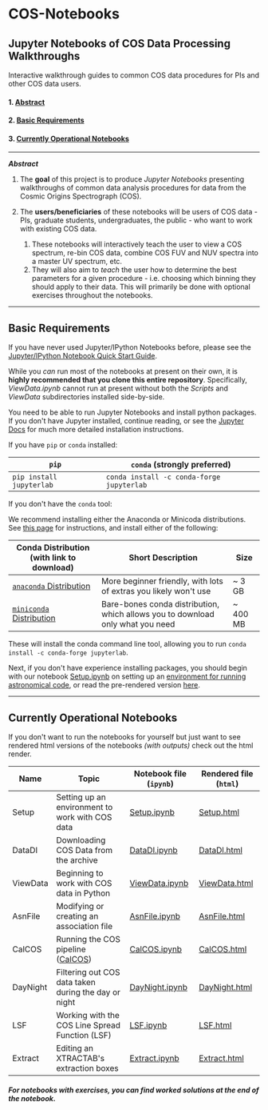 # COS-Notebooks

## Jupyter Notebooks of COS Data Processing Walkthroughs
Interactive walkthrough guides to common COS data procedures for PIs and other COS data users.

#### 1. [Abstract](#abs)
#### 2. [Basic Requirements](#ch2)
#### 3. [Currently Operational Notebooks](#ch3)
---
<a id = abs></a>
***Abstract***

1.  The **goal** of this project is to produce *Jupyter Notebooks* presenting walkthroughs of common data analysis procedures for data from the Cosmic Origins Spectrograph (COS).

2.  The **users/beneficiaries** of these notebooks will be users of COS data - PIs, graduate students, undergraduates, the public - who want to work with existing COS data.

    1.  These notebooks will interactively teach the user to view a COS spectrum, re-bin COS data, combine COS FUV and NUV spectra into a master UV spectrum, etc.
    2.  They will also aim to *teach* the user how to determine the best parameters for a given procedure - i.e. choosing which binning they should apply to their data. This will primarily be done with optional exercises throughout the notebooks.
---
<a id = ch2></a>
## Basic Requirements

If you have never used Jupyter/IPython Notebooks before, please see the [Jupyter/IPython Notebook Quick Start Guide](https://jupyter-notebook-beginner-guide.readthedocs.io/en/latest/).

While you *can* run most of the notebooks at present on their own, it is **highly recommended that you clone this entire repository**. Specifically, *ViewData.ipynb* cannot run at present without both the *Scripts* and *ViewData* subdirectories installed side-by-side.

You need to be able to run Jupyter Notebooks and install python packages. If you don't have Jupyter installed, continue reading, or see the [Jupyter Docs](https://jupyterlab.readthedocs.io/en/stable/getting_started/installation.html) for much more detailed installation instructions.

If you have `pip` or `conda` installed:


|`pip`|`conda` (**strongly preferred**)|
|-----|--------------------------------|
|`pip install jupyterlab`|`conda install -c conda-forge jupyterlab`|


If you don't have the `conda` tool: 

We recommend installing either the Anaconda or Minicoda distributions. See [this page](https://astroconda.readthedocs.io/en/latest/getting_started.html#getting-started-jump) for instructions, and install either of the following: 

|Conda Distribution (with link to download)|Short Description|Size|
|-|-|-|
|[`anaconda` Distribution](https://docs.anaconda.com/anaconda/install/) | More beginner friendly, with lots of extras you likely won't use| \~ 3 GB|
|[`miniconda` Distribution](https://docs.conda.io/en/latest/miniconda.html)| Bare-bones conda distribution, which allows you to download only what you need|\~ 400 MB|

These will install the conda command line tool, allowing you to run `conda install -c conda-forge jupyterlab`. 

Next, if you don't have experience installing packages, you should begin with our notebook [Setup.ipynb](https://github.com/spacetelescope/COS-Notebooks/blob/master/Setup/Setup.ipynb) on setting up an [environment for running astronomical code](https://github.com/spacetelescope/COS-Notebooks/blob/master/Setup/Setup.ipynb), or read the pre-rendered version [here](https://spacetelescope.github.io/COS-Notebooks/Setup.html).

---
<a id = ch3></a>
## Currently Operational Notebooks

If you don't want to run the notebooks for yourself but just want to see rendered html versions of the notebooks *(with outputs)* check out the html render.

|Name|Topic|Notebook file (`ipynb`)|Rendered file (`html`)|
|-|-|-|-|
|Setup|Setting up an environment to work with COS data|[Setup.ipynb](https://github.com/spacetelescope/COS-Notebooks/blob/master/Setup/Setup.ipynb)|[Setup.html](https://spacetelescope.github.io/COS-Notebooks/Setup.html)|
|DataDl|Downloading COS Data from the archive|[DataDl.ipynb](https://github.com/spacetelescope/COS-Notebooks/blob/master/DataDl/DataDl.ipynb)|[DataDl.html](https://spacetelescope.github.io/COS-Notebooks/DataDl.html)|
|ViewData|Beginning to work with COS data in Python|[ViewData.ipynb](https://github.com/spacetelescope/COS-Notebooks/blob/master/ViewData/ViewData.ipynb)|[ViewData.html](https://spacetelescope.github.io/COS-Notebooks/ViewData.html)|
|AsnFile|Modifying or creating an association file|[AsnFile.ipynb](https://github.com/spacetelescope/COS-Notebooks/blob/master/AsnFile/AsnFile.ipynb)|[AsnFile.html](https://spacetelescope.github.io/COS-Notebooks/AsnFile.html)|
|CalCOS|Running the COS pipeline ([CalCOS](https://hst-docs.stsci.edu/cosdhb/chapter-3-cos-calibration))|[CalCOS.ipynb](https://github.com/spacetelescope/COS-Notebooks/blob/master/CalCOS/CalCOS.ipynb)|[CalCOS.html](https://spacetelescope.github.io/COS-Notebooks/CalCOS.html)|
|DayNight|Filtering out COS data taken during the day or night|[DayNight.ipynb](https://github.com/spacetelescope/COS-Notebooks/blob/master/DayNight/DayNight.ipynb)|[DayNight.html](https://spacetelescope.github.io/COS-Notebooks/DayNight.html)|
|LSF|Working with the COS Line Spread Function (LSF)|[LSF.ipynb](https://github.com/spacetelescope/COS-Notebooks/blob/master/LSF/LSF.ipynb)|[LSF.html](https://spacetelescope.github.io/COS-Notebooks/LSF.html)|
|Extract|Editing an XTRACTAB's extraction boxes|[Extract.ipynb](https://github.com/spacetelescope/COS-Notebooks/blob/master/Extract/Extract.ipynb)|[Extract.html](https://spacetelescope.github.io/COS-Notebooks/Extract.html)|

##### For notebooks with exercises, you can find worked solutions at the end of the notebook.
